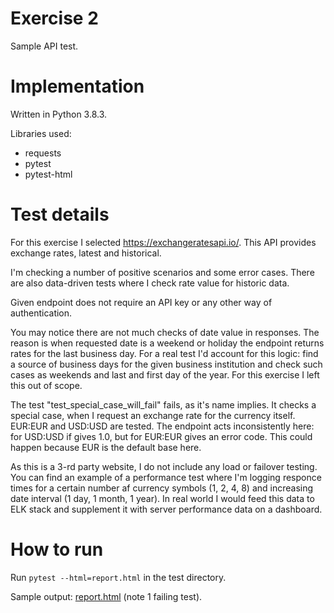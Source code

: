# Exercise 2
Sample API test.

# Implementation
Written in Python 3.8.3.

Libraries used: 
* requests
* pytest
* pytest-html

# Test details
For this exercise I selected https://exchangeratesapi.io/. This API provides exchange rates, latest and historical.

I'm checking a number of positive scenarios and some error cases. There are also data-driven tests where I check rate value for historic data.

Given endpoint does not require an API key or any other way of authentication.

You may notice there are not much checks of date value in responses. The reason is when requested date is a weekend or holiday the endpoint returns rates for the last business day. For a real test I'd account for this logic: find a source of business days for the given business institution and check such cases as weekends and last and first day of the year. For this exercise I left this out of scope.

The test "test_special_case_will_fail" fails, as it's name implies. It checks a special case, when I request an exchange rate for the currency itself. EUR:EUR and USD:USD are tested. The endpoint acts inconsistently here: for USD:USD if gives 1.0, but for EUR:EUR gives an error code. This could happen because EUR is the default base here.

As this is a 3-rd party website, I do not include any load or failover testing. You can find an example of a performance test where I'm logging responce times for a certain number af currency symbols (1, 2, 4, 8) and increasing date interval (1 day, 1 month, 1 year). In real world I would feed this data to ELK stack and supplement it with server performance data on a dashboard.

# How to run
Run `pytest --html=report.html` in the test directory.

Sample output: [report.html](report.html) (note 1 failing test).